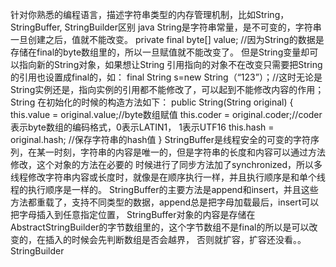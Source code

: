 针对你熟悉的编程语言，描述字符串类型的内存管理机制，比如String，StringBuffer, StringBuilder区别
java
String是字符串常量，是不可变的，字符串一旦创建之后，值就不能改变。
private final byte[] value; //因为String的数据是存储在final的byte数组里的，所以一旦赋值就不能改变了。
但是String变量却可以指向新的String对象，如果想让String 引用指向的对象不在改变只需要把String的引用也设置成final的，如：
final String s=new String（“123”）；//这时无论是String实例还是，指向实例的引用都不能修改了，可以起到不能修改内容的作用；
String 在初始化的时候的构造方法如下：
public String(String original) {
        this.value = original.value;//byte数组赋值
        this.coder = original.coder;//coder 表示byte数组的编码格式，0表示LATIN1， 1表示UTF16
        this.hash = original.hash; //保存字符串的hash值
    }
StringBuffer是线程安全的可变的字符序列，在某一时刻，字符串的内容是唯一的，但是字符串的长度和内容可以通过方法修改，这个对象的方法在必要的
时候进行了同步方法加了synchronized，所以多线程修改字符串内容或长度时，就像是在顺序执行一样，并且执行顺序是和单个线程的执行顺序是一样的。
StringBuffer的主要方法是append和insert，并且这些方法都重载了，支持不同类型的数据，append总是把字母加载最后，insert可以把字母插入到任意指定位置，
StringBuffer对象的内容是存储在AbstractStringBuilder的字节数组里的，这个字节数组不是final的所以是可以改变的，在插入的时候会先判断数组是否会越界，
否则就扩容，扩容还没看。。
StringBuilder
